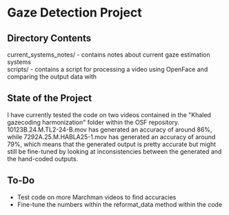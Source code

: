 # Gaze Detection Project

## Directory Contents
current_systems_notes/ - contains notes about current gaze estimation systems\
scripts/ - contains a script for processing a video using OpenFace and comparing the output data with 

## State of the Project
I have currently tested the code on two videos contained in the "Khaled gazecoding harmonization" folder within the OSF repository. 10123B.24.M.TL2-24-B.mov has generated an accuracy of around 86\%, while 7292A.25.M.HABLA25-1.mov has generated an accuracy of around 79\%, which means that the generated output is pretty accurate but might still be fine-tuned by looking at inconsistencies between the generated and the hand-coded outputs.

## To-Do
- Test code on more Marchman videos to find accuracies
- Fine-tune the numbers within the reformat_data method within the code